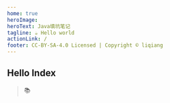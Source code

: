 ```yaml
---
home: true
heroImage: 
heroText: Java填坑笔记
tagline: ☕ Hello world
actionLink: /
footer: CC-BY-SA-4.0 Licensed | Copyright © liqiang
---
```

## Hello Index
> 📚 
